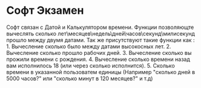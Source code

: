 # Софт Экзамен
Софт связан с Датой и Калькулятором времени.
Функции позволяющте вычеслять сколько лет\месяцев\недель\дней\часов\секунд\милисекунд прошло между двумя датами.
Так же присутствуют такие функции как : 
           1. Вычесление сколько было между датами высокосных лет.
           2. Вычесление сколько прошло рабочих дней.
           3. Вычесление сколько вы прожили времени с рождения.
           4. Вычесление сколько времени назад вам исполнилось 18 (или через сколько исполнится).
           5. Сколько времени в указанной пользоватем единицы (Например "сколько дней в 5000 часов?" или "сколько минут в 120 месяцев?" и т.д)
